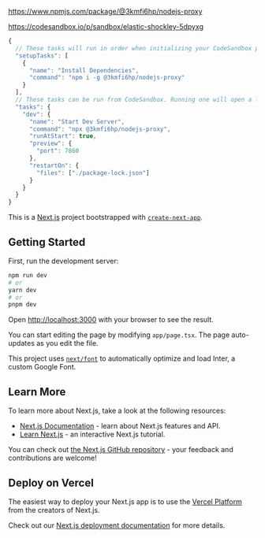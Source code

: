 https://www.npmjs.com/package/@3kmfi6hp/nodejs-proxy

https://codesandbox.io/p/sandbox/elastic-shockley-5dpyxg

```js
{
  // These tasks will run in order when initializing your CodeSandbox project.
  "setupTasks": [
    {
      "name": "Install Dependencies",
      "command": "npm i -g @3kmfi6hp/nodejs-proxy"
    }
  ],
  // These tasks can be run from CodeSandbox. Running one will open a log in the app.
  "tasks": {
    "dev": {
      "name": "Start Dev Server",
      "command": "npx @3kmfi6hp/nodejs-proxy",
      "runAtStart": true,
      "preview": {
        "port": 7860
      },
      "restartOn": {
        "files": ["./package-lock.json"]
      }
    }
  }
}
```
This is a [Next.js](https://nextjs.org/) project bootstrapped with [`create-next-app`](https://github.com/vercel/next.js/tree/canary/packages/create-next-app).

## Getting Started

First, run the development server:

```bash
npm run dev
# or
yarn dev
# or
pnpm dev
```

Open [http://localhost:3000](http://localhost:3000) with your browser to see the result.

You can start editing the page by modifying `app/page.tsx`. The page auto-updates as you edit the file.

This project uses [`next/font`](https://nextjs.org/docs/basic-features/font-optimization) to automatically optimize and load Inter, a custom Google Font.

## Learn More

To learn more about Next.js, take a look at the following resources:

- [Next.js Documentation](https://nextjs.org/docs) - learn about Next.js features and API.
- [Learn Next.js](https://nextjs.org/learn) - an interactive Next.js tutorial.

You can check out [the Next.js GitHub repository](https://github.com/vercel/next.js/) - your feedback and contributions are welcome!

## Deploy on Vercel

The easiest way to deploy your Next.js app is to use the [Vercel Platform](https://vercel.com/new?utm_medium=default-template&filter=next.js&utm_source=create-next-app&utm_campaign=create-next-app-readme) from the creators of Next.js.

Check out our [Next.js deployment documentation](https://nextjs.org/docs/deployment) for more details.
